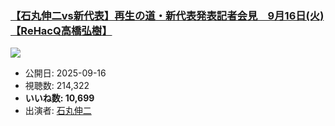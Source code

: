 ### [【石丸伸二vs新代表】再生の道・新代表発表記者会見　9月16日(火)【ReHacQ高橋弘樹】](https://www.youtube.com/watch?v=8Fa8H3xk5-U)
[![](https://img.youtube.com/vi/8Fa8H3xk5-U/sddefault.jpg)](https://www.youtube.com/watch?v=8Fa8H3xk5-U)
-   公開日: 2025-09-16
-   視聴数: 214,322
-   **いいね数: 10,699**
-   出演者: [石丸伸二](/rehacq_fan/people/石丸伸二 "wikilink")
